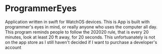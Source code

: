 # ProgrammerEyes

Application written in swift for WatchOS devices. This is App is built with programmer's eyes in mind, or really anyone who uses the computer all day. This program reminds people to follow the 202020 rule, that is every 20 minutes, look at least 20 ft away, for 20 seconds. This unfortuanately is not on the app store as I still haven't decided if I want to purchase a developer's account


